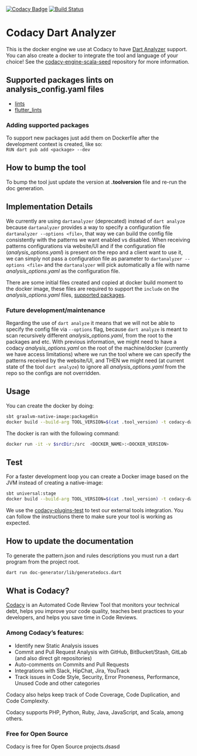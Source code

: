 
[![Codacy Badge](https://api.codacy.com/project/badge/Grade/c19f9b18251e4dc5bce89b0a70d0bc70)](https://app.codacy.com/gh/codacy/codacy-dartanalyzer?utm_source=github.com&utm_medium=referral&utm_content=codacy/codacy-dartanalyzer&utm_campaign=Badge_Grade_Settings)
[![Build Status](https://circleci.com/gh/codacy/codacy-dartanalyzer.svg?style=shield&circle-token=:circle-token)](https://circleci.com/gh/codacy/codacy-dartanalyzer)

# Codacy Dart Analyzer

This is the docker engine we use at Codacy to have [Dart Analyzer](https://github.com/dart-lang/sdk/tree/master/pkg/analyzer_cli#dartanalyzer) support.
You can also create a docker to integrate the tool and language of your choice!
See the [codacy-engine-scala-seed](https://github.com/codacy/codacy-engine-scala-seed) repository for more information.

## Supported packages lints on analysis_config.yaml files

* [lints](https://pub.dev/packages/lints)
* [flutter_lints](https://pub.dev/packages/flutter_lints)

### Adding supported packages 

To support new packages just add them on Dockerfile after the development context is created, like so:  
        `RUN dart pub add <package> --dev`

## How to bump the tool

To bump the tool just update the version at __.toolversion__ file and re-run the doc generation.

## Implementation Details

We currently are using `dartanalyzer` (deprecated) instead of `dart analyze` because `dartanalyzer` provides a way to specify
a configuration file `dartanalyzer --options <file>`, that way we can build the config file consistently with the patterns we want enabled vs disabled. 
When receiving patterns configurations via website/UI and if the configuration file (_analysis_options.yaml_) is present on the repo and a client want to use it, we can simply not pass a 
configuration file as parameter to `dartanalyzer --options <file>` and the `dartanalyzer` will pick automatically a file with name
_analysis_options.yaml_ as the configuration file.

There are some initial files created and copied at docker build moment to the docker image, these files are required to support the `include` on the _analysis_options.yaml_
files, [supported packages](#supported-packages-lints-on-analysis_configyaml-files).

### Future development/maintenance

Regarding the use of `dart analyze` it means that we will not be able to specify the config file via `--options` flag, because `dart analyze`
is meant to scan recursively different _analysis_options.yaml_, from the root to the packages and etc. With previous information, we might need 
to have a codacy _analysis_options.yaml_ on the root of the machine/docker (currently we have access limitations) where we run the tool where we can specify the 
patterns received by the website/UI, and THEN we might need (at current state of the tool `dart analyze`) to ignore all _analysis_options.yaml_ from the repo so the configs are not overridden.

## Usage

You can create the docker by doing:

```bash
sbt graalvm-native-image:packageBin
docker build --build-arg TOOL_VERSION=$(cat .tool_version) -t codacy-dartanalyzer .
```

The docker is ran with the following command:

```bash
docker run -it -v $srcDir:/src  <DOCKER_NAME>:<DOCKER_VERSION>
```

## Test

For a faster development loop you can create a Docker image based on the JVM instead of creating a native-image:

```bash
sbt universal:stage
docker build --build-arg TOOL_VERSION=$(cat .tool_version) -t codacy-dartanalyzer -f Dockerfile.dev .
```

We use the [codacy-plugins-test](https://github.com/codacy/codacy-plugins-test) to test our external tools integration.
You can follow the instructions there to make sure your tool is working as expected.

## How to update the documentation

To generate the pattern.json and rules descriptions you must run a dart program from the project root.

```bash
dart run doc-generator/lib/generatedocs.dart
```

## What is Codacy?

[Codacy](https://www.codacy.com/) is an Automated Code Review Tool that monitors your technical debt, helps you improve your code quality, teaches best practices to your developers, and helps you save time in Code Reviews.

### Among Codacy’s features:

 - Identify new Static Analysis issues
 - Commit and Pull Request Analysis with GitHub, BitBucket/Stash, GitLab (and also direct git repositories)
 - Auto-comments on Commits and Pull Requests
 - Integrations with Slack, HipChat, Jira, YouTrack
 - Track issues in Code Style, Security, Error Proneness, Performance, Unused Code and other categories

Codacy also helps keep track of Code Coverage, Code Duplication, and Code Complexity.

Codacy supports PHP, Python, Ruby, Java, JavaScript, and Scala, among others.

### Free for Open Source

Codacy is free for Open Source projects.dsasd
